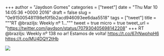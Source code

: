 
+++
author = "Jaydson Gomes"
categories = ["tweet"]
date = "Thu Mar 10 14:05:36 +0000 2016"
draft = false
slug = "0e915005481198ef0f5b2acd946093ee6daa5518"
tags = ["tweet"]
title = """RT @braziljs: Weekly nº 1..."""
tweet = true
micro = true
tweet_url = "https://twitter.com/jaydson/status/707930405698142208"
+++
RT @braziljs: Weekly nº 138 no ar! Estamos de volta! https://t.co/67rNwphpH6 https://t.co/MU4DQY2tHb

![](/images/tweet-media/707930405698142208-undefined)